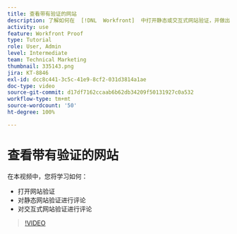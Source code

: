 ```yaml
---
title: 查看带有验证的网站
description: 了解如何在  [!DNL  Workfront]  中打开静态或交互式网站验证，并做出评论。
activity: use
feature: Workfront Proof
type: Tutorial
role: User, Admin
level: Intermediate
team: Technical Marketing
thumbnail: 335143.png
jira: KT-8846
exl-id: dcc8c441-3c5c-41e9-8cf2-031d3814a1ae
doc-type: video
source-git-commit: d17df7162ccaab6b62db34209f50131927c0a532
workflow-type: tm+mt
source-wordcount: '50'
ht-degree: 100%

---
```


# 查看带有验证的网站

在本视频中，您将学习如何：

* 打开网站验证
* 对静态网站验证进行评论
* 对交互式网站验证进行评论

>[!VIDEO](https://video.tv.adobe.com/v/335143/?quality=12&learn=on&enablevpops)

<!--
## Learn more
* Review an interactive proof
* Review a static proof
-->
